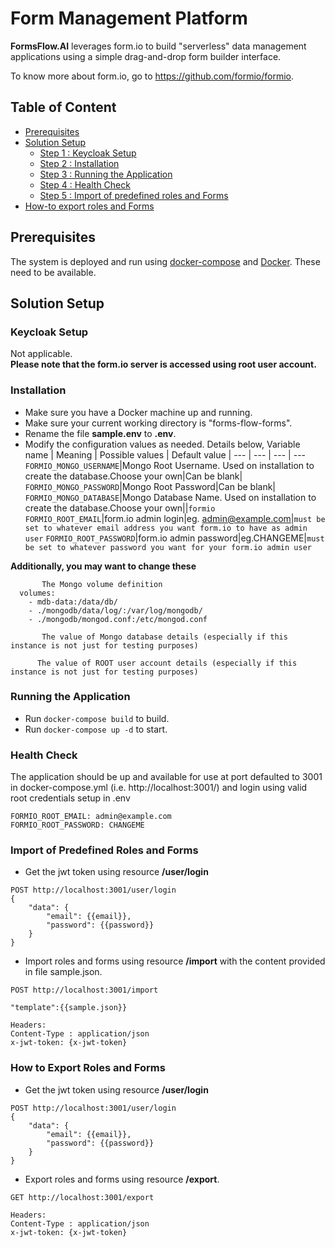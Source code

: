 # Form Management Platform
**FormsFlow.AI** leverages form.io to build "serverless" data management applications using a simple drag-and-drop form builder interface.

To know more about form.io, go to https://github.com/formio/formio.

## Table of Content
* [Prerequisites](#prerequisites)
* [Solution Setup](#solution-setup)
  * [Step 1 : Keycloak Setup](#keycloak-setup)
  * [Step 2 : Installation](#installation)
  * [Step 3 : Running the Application](#running-the-application)
  * [Step 4 : Health Check](#health-check)
  * [Step 5 : Import of predefined roles and Forms](#import-of-predefined-roles-and-forms)   
* [How-to export roles and Forms](#how-to-export-roles-and-forms)   

## Prerequisites

The system is deployed and run using [docker-compose](https://docker.com) and [Docker](https://docker.com). These need to be available. 

## Solution Setup

### Keycloak Setup

Not applicable.  
**Please note that the form.io server is accessed using root user account.**

### Installation

   * Make sure you have a Docker machine up and running.
   * Make sure your current working directory is "forms-flow-forms".
   * Rename the file **sample.env** to **.env**.
   * Modify the configuration values as needed. Details below,
   Variable name | Meaning | Possible values | Default value |
--- | --- | --- | ---
`FORMIO_MONGO_USERNAME`|Mongo Root Username. Used on installation to create the database.Choose your own|Can be blank|
`FORMIO_MONGO_PASSWORD`|Mongo Root Password|Can be blank|
`FORMIO_MONGO_DATABASE`|Mongo Database  Name. Used on installation to create the database.Choose your own||`formio`
`FORMIO_ROOT_EMAIL`|form.io admin login|eg. admin@example.com|`must be set to whatever email address you want form.io to have as admin user`
`FORMIO_ROOT_PASSWORD`|form.io admin password|eg.CHANGEME|`must be set to whatever password you want for your form.io admin user`

**Additionally, you may want to change these**
  ```       
         The Mongo volume definition
    volumes:
      - mdb-data:/data/db/
      - ./mongodb/data/log/:/var/log/mongodb/
      - ./mongodb/mongod.conf:/etc/mongod.conf
  ```
  ```
         The value of Mongo database details (especially if this instance is not just for testing purposes)
   ```
   ```
         The value of ROOT user account details (especially if this instance is not just for testing purposes)
   ```

  
### Running the Application
   * Run `docker-compose build` to build.
   * Run `docker-compose up -d` to start.

### Health Check

   The application should be up and available for use at port defaulted to 3001 in docker-compose.yml (i.e. http://localhost:3001/)
    and login using valid root credentials setup in .env
    
    FORMIO_ROOT_EMAIL: admin@example.com
    FORMIO_ROOT_PASSWORD: CHANGEME
    
### Import of Predefined Roles and Forms
    
   * Get the jwt token using resource **/user/login**
```
POST http://localhost:3001/user/login
{
    "data": {
        "email": {{email}},
        "password": {{password}}
    }
}
```   
   * Import roles and forms using resource **/import** with the content provided in file sample.json.
``` 
POST http://localhost:3001/import

"template":{{sample.json}}

Headers:
Content-Type : application/json
x-jwt-token: {x-jwt-token}
``` 


### How to Export Roles and Forms

   * Get the jwt token using resource **/user/login**
```
POST http://localhost:3001/user/login
{
    "data": {
        "email": {{email}},
        "password": {{password}}
    }
}
```   
   * Export roles and forms using resource **/export**.
``` 
GET http://localhost:3001/export

Headers:
Content-Type : application/json
x-jwt-token: {x-jwt-token}
``` 


